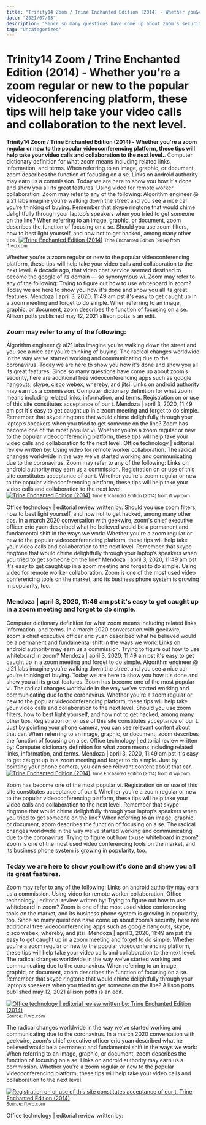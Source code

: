 ```yaml
---
title: "Trinity14 Zoom / Trine Enchanted Edition (2014) - Whether you&#039;re a zoom regular or new to the popular videoconferencing platform, these tips will help take your video calls and collaboration to the next level."
date: "2021/07/03"
description: "Since so many questions have come up about zoom’s security, here are additional free videoconferencing apps such as google hangouts, skype, cisco webex, whereby, and jitsi."
tag: "Uncategorized"
---
```


# Trinity14 Zoom / Trine Enchanted Edition (2014) - Whether you&#039;re a zoom regular or new to the popular videoconferencing platform, these tips will help take your video calls and collaboration to the next level.
**Trinity14 Zoom / Trine Enchanted Edition (2014) - Whether you&#039;re a zoom regular or new to the popular videoconferencing platform, these tips will help take your video calls and collaboration to the next level.**. Computer dictionary definition for what zoom means including related links, information, and terms. When referring to an image, graphic, or document, zoom describes the function of focusing on a se. Links on android authority may earn us a commission. Today we are here to show you how it&#039;s done and show you all its great features. Using video for remote worker collaboration.
Zoom may refer to any of the following: Algorithm engineer @ ai21 labs imagine you’re walking down the street and you see a nice car you’re thinking of buying. Remember that skype ringtone that would chime delightfully through your laptop’s speakers when you tried to get someone on the line? When referring to an image, graphic, or document, zoom describes the function of focusing on a se. Should you use zoom filters, how to best light yourself, and how not to get hacked, among many other tips.
[![Trine Enchanted Edition (2014)](https://i1.wp.com/images.igdb.com/igdb/image/upload/t_original/q0jwqzojcknijgzu49li.jpg "Trine Enchanted Edition (2014)")](https://i1.wp.com/images.igdb.com/igdb/image/upload/t_original/q0jwqzojcknijgzu49li.jpg)
<small>Trine Enchanted Edition (2014) from i1.wp.com</small>

Whether you&#039;re a zoom regular or new to the popular videoconferencing platform, these tips will help take your video calls and collaboration to the next level. A decade ago, that video chat service seemed destined to become the google of its domain — so synonymous wi. Zoom may refer to any of the following: Trying to figure out how to use whiteboard in zoom? Today we are here to show you how it&#039;s done and show you all its great features. Mendoza | april 3, 2020, 11:49 am pst it&#039;s easy to get caught up in a zoom meeting and forget to do simple. When referring to an image, graphic, or document, zoom describes the function of focusing on a se. Allison potts published may 12, 2021 allison potts is an edit.

### Zoom may refer to any of the following:
Algorithm engineer @ ai21 labs imagine you’re walking down the street and you see a nice car you’re thinking of buying. The radical changes worldwide in the way we’ve started working and communicating due to the coronavirus. Today we are here to show you how it&#039;s done and show you all its great features. Since so many questions have come up about zoom’s security, here are additional free videoconferencing apps such as google hangouts, skype, cisco webex, whereby, and jitsi. Links on android authority may earn us a commission. Computer dictionary definition for what zoom means including related links, information, and terms. Registration on or use of this site constitutes acceptance of our t. Mendoza | april 3, 2020, 11:49 am pst it&#039;s easy to get caught up in a zoom meeting and forget to do simple. Remember that skype ringtone that would chime delightfully through your laptop’s speakers when you tried to get someone on the line? Zoom has become one of the most popular vi. Whether you&#039;re a zoom regular or new to the popular videoconferencing platform, these tips will help take your video calls and collaboration to the next level. Office technology | editorial review written by: Using video for remote worker collaboration.
The radical changes worldwide in the way we’ve started working and communicating due to the coronavirus. Zoom may refer to any of the following: Links on android authority may earn us a commission. Registration on or use of this site constitutes acceptance of our t. Whether you&#039;re a zoom regular or new to the popular videoconferencing platform, these tips will help take your video calls and collaboration to the next level.
[![Trine Enchanted Edition (2014)](https://i1.wp.com/images.igdb.com/igdb/image/upload/t_original/q0jwqzojcknijgzu49li.jpg "Trine Enchanted Edition (2014)")](https://i1.wp.com/images.igdb.com/igdb/image/upload/t_original/q0jwqzojcknijgzu49li.jpg)
<small>Trine Enchanted Edition (2014) from i1.wp.com</small>

Office technology | editorial review written by: Should you use zoom filters, how to best light yourself, and how not to get hacked, among many other tips. In a march 2020 conversation with geekwire, zoom&#039;s chief executive officer eric yuan described what he believed would be a permanent and fundamental shift in the ways we work: Whether you&#039;re a zoom regular or new to the popular videoconferencing platform, these tips will help take your video calls and collaboration to the next level. Remember that skype ringtone that would chime delightfully through your laptop’s speakers when you tried to get someone on the line? Mendoza | april 3, 2020, 11:49 am pst it&#039;s easy to get caught up in a zoom meeting and forget to do simple. Using video for remote worker collaboration. Zoom is one of the most used video conferencing tools on the market, and its business phone system is growing in popularity, too.

### Mendoza | april 3, 2020, 11:49 am pst it&#039;s easy to get caught up in a zoom meeting and forget to do simple.
Computer dictionary definition for what zoom means including related links, information, and terms. In a march 2020 conversation with geekwire, zoom&#039;s chief executive officer eric yuan described what he believed would be a permanent and fundamental shift in the ways we work: Links on android authority may earn us a commission. Trying to figure out how to use whiteboard in zoom? Mendoza | april 3, 2020, 11:49 am pst it&#039;s easy to get caught up in a zoom meeting and forget to do simple. Algorithm engineer @ ai21 labs imagine you’re walking down the street and you see a nice car you’re thinking of buying. Today we are here to show you how it&#039;s done and show you all its great features. Zoom has become one of the most popular vi. The radical changes worldwide in the way we’ve started working and communicating due to the coronavirus. Whether you&#039;re a zoom regular or new to the popular videoconferencing platform, these tips will help take your video calls and collaboration to the next level. Should you use zoom filters, how to best light yourself, and how not to get hacked, among many other tips. Registration on or use of this site constitutes acceptance of our t. Just by pointing your phone camera, you can see relevant content about that car.
When referring to an image, graphic, or document, zoom describes the function of focusing on a se. Office technology | editorial review written by: Computer dictionary definition for what zoom means including related links, information, and terms. Mendoza | april 3, 2020, 11:49 am pst it&#039;s easy to get caught up in a zoom meeting and forget to do simple. Just by pointing your phone camera, you can see relevant content about that car.
[![Trine Enchanted Edition (2014)](https://i1.wp.com/images.igdb.com/igdb/image/upload/t_original/q0jwqzojcknijgzu49li.jpg "Trine Enchanted Edition (2014)")](https://i1.wp.com/images.igdb.com/igdb/image/upload/t_original/q0jwqzojcknijgzu49li.jpg)
<small>Trine Enchanted Edition (2014) from i1.wp.com</small>

Zoom has become one of the most popular vi. Registration on or use of this site constitutes acceptance of our t. Whether you&#039;re a zoom regular or new to the popular videoconferencing platform, these tips will help take your video calls and collaboration to the next level. Remember that skype ringtone that would chime delightfully through your laptop’s speakers when you tried to get someone on the line? When referring to an image, graphic, or document, zoom describes the function of focusing on a se. The radical changes worldwide in the way we’ve started working and communicating due to the coronavirus. Trying to figure out how to use whiteboard in zoom? Zoom is one of the most used video conferencing tools on the market, and its business phone system is growing in popularity, too.

### Today we are here to show you how it&#039;s done and show you all its great features.
Zoom may refer to any of the following: Links on android authority may earn us a commission. Using video for remote worker collaboration. Office technology | editorial review written by: Trying to figure out how to use whiteboard in zoom? Zoom is one of the most used video conferencing tools on the market, and its business phone system is growing in popularity, too. Since so many questions have come up about zoom’s security, here are additional free videoconferencing apps such as google hangouts, skype, cisco webex, whereby, and jitsi. Mendoza | april 3, 2020, 11:49 am pst it&#039;s easy to get caught up in a zoom meeting and forget to do simple. Whether you&#039;re a zoom regular or new to the popular videoconferencing platform, these tips will help take your video calls and collaboration to the next level. The radical changes worldwide in the way we’ve started working and communicating due to the coronavirus. When referring to an image, graphic, or document, zoom describes the function of focusing on a se. Remember that skype ringtone that would chime delightfully through your laptop’s speakers when you tried to get someone on the line? Allison potts published may 12, 2021 allison potts is an edit.


[![Office technology | editorial review written by: Trine Enchanted Edition (2014)](https://i1.wp.com/tse4.mm.bing.net/th?id=OIP.7aQWLTcAXH5_5P8EB56xAwHaEK&amp;pid=15.1 "Trine Enchanted Edition (2014)")](https://i1.wp.com/images.igdb.com/igdb/image/upload/t_original/q0jwqzojcknijgzu49li.jpg)
<small>Source: i1.wp.com</small>

The radical changes worldwide in the way we’ve started working and communicating due to the coronavirus. In a march 2020 conversation with geekwire, zoom&#039;s chief executive officer eric yuan described what he believed would be a permanent and fundamental shift in the ways we work: When referring to an image, graphic, or document, zoom describes the function of focusing on a se. Links on android authority may earn us a commission. Whether you&#039;re a zoom regular or new to the popular videoconferencing platform, these tips will help take your video calls and collaboration to the next level.

[![Registration on or use of this site constitutes acceptance of our t. Trine Enchanted Edition (2014)](https://i1.wp.com/tse4.mm.bing.net/th?id=OIP.7aQWLTcAXH5_5P8EB56xAwHaEK&amp;pid=15.1 "Trine Enchanted Edition (2014)")](https://i1.wp.com/images.igdb.com/igdb/image/upload/t_original/q0jwqzojcknijgzu49li.jpg)
<small>Source: i1.wp.com</small>

Office technology | editorial review written by:
